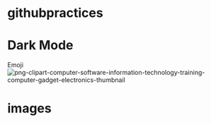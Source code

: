 # githubpractices
# Dark Mode
Emoji
![png-clipart-computer-software-information-technology-training-computer-gadget-electronics-thumbnail](https://user-images.githubusercontent.com/109579583/180735272-e7b257d7-af37-4331-884f-c5c3c89982fb.png)
# images